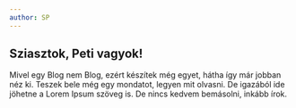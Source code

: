 ```yaml
---
author: SP
---
```


## Sziasztok, Peti vagyok! 

Mivel egy Blog nem Blog, ezért készítek még egyet, hátha így már jobban néz ki.
Teszek bele még egy mondatot, legyen mit olvasni. 
De igazából ide jöhetne a Lorem Ipsum szöveg is. De nincs kedvem bemásolni, inkább írok. 
